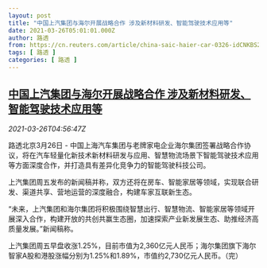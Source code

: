 ```yaml
---
layout: post
title: "中国上汽集团与海尔开展战略合作 涉及新材料研发、智能驾驶技术应用等"
date: 2021-03-26T05:01:01.000Z
author: 路透
from: https://cn.reuters.com/article/china-saic-haier-car-0326-idCNKBS2BI0HQ
tags: [ 路透 ]
categories: [ 路透 ]
---
```

<!--1616734861000-->
[中国上汽集团与海尔开展战略合作 涉及新材料研发、智能驾驶技术应用等](https://cn.reuters.com/article/china-saic-haier-car-0326-idCNKBS2BI0HQ)
------

<div>
<div><i>2021-03-26T04:56:47Z</i></div><p>路透北京3月26日 - 中国上海汽车集团与老牌家电企业海尔集团签署战略合作协议，将在汽车轻量化新技术新材料研发与应用、智慧物流场景下智能驾驶技术应用等方面深度合作，并打造具有差异化竞争力的智能驾驶科技公司。</p><p>上汽集团周五发布的新闻稿并称，双方还将在房车、智能家居等领域，实现联合研发、渠道共享、营地运营的深度融合，构建车家互联新生态。</p><p>“未来，上汽集团和海尔集团将积极围绕智慧出行、智慧物流、智能家居等领域开展深入合作，构建开放的共创共赢生态圈，加速探索产业新发展生态、助推经济高质量发展。”新闻稿称。</p><p>上汽集团周五早盘收涨1.25%，目前市值为2,360亿元人民币；海尔集团旗下海尔智家A股和港股涨幅分别为1.25%和1.89%，市值约2,730亿元人民币。（完） </p>
</div>
